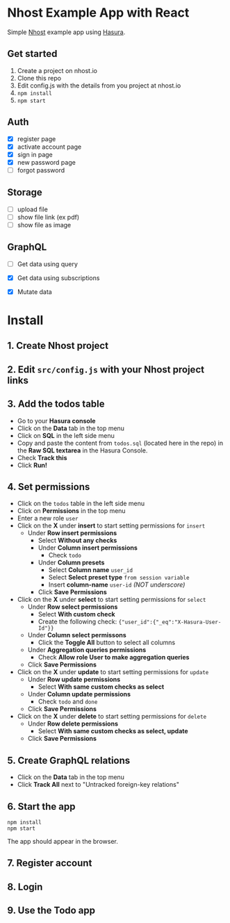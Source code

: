 # Nhost Example App with React

Simple [Nhost](https://nhost.io) example app using [Hasura](https://hasura.io).

## Get started

1. Create a project on nhost.io
2. Clone this repo
3. Edit config.js with the details from you project at nhost.io
4. `npm install`
5. `npm start`

## Auth

- [x] register page
- [x] activate account page
- [x] sign in page
- [x] new password page
- [ ] forgot password

## Storage

- [ ] upload file
- [ ] show file link (ex pdf)
- [ ] show file as image

## GraphQL

- [ ] Get data using query
- [x] Get data using subscriptions
- [x] Mutate data


# Install

## 1. Create Nhost project

## 2. Edit `src/config.js` with your Nhost project links

## 3. Add the todos table

  - Go to your **Hasura console**
  - Click on the **Data** tab in the top menu
  - Click on **SQL** in the left side menu
  - Copy and paste the content from `todos.sql` (located here in the repo) in the **Raw SQL textarea** in the Hasura Console.
  - Check **Track this**
  - Click **Run!**


## 4. Set permissions

  - Click on the `todos` table in the left side menu
  - Click on **Permissions** in the top menu
  - Enter a new role `user`
  - Click on the **X** under **insert** to start setting permissions for `insert`
    - Under **Row insert permissions**
        - Select **Without any checks**
      - Under **Column insert permissions**
        - Check `todo`
      - Under **Column presets**
        - Select **Column name** `user_id`
        - Select **Select preset type** `from session variable`
        - Insert **column-name** `user-id` *(NOT underscore)*
      - Click **Save Permissions**
  - Click on the **X** under **select** to start setting permissions for `select`
    - Under **Row select permissions**
      - Select **With custom check**
      - Create the following check: `{"user_id":{"_eq":"X-Hasura-User-Id"}}`
    - Under **Column select permissons**
      - Click the **Toggle All** button to select all columns
    - Under **Aggregation queries permissions**
      - Check **Allow role User to make aggregation queries**
    - Click **Save Permissions**
  - Click on the **X** under **update** to start setting permissions for `update`
    - Under **Row update permissions**
      - Select **With same custom checks as select**
    - Under **Column update permissions**
      - Check `todo` and `done`
    - Click **Save Permissions**
  - Click on the **X** under **delete** to start setting permissions for `delete`
    - Under **Row delete permissions**
      - Select **With same custom checks as select, update**
    - Click **Save Permissions**


## 5. Create GraphQL relations

  - Click on the **Data** tab in the top menu
  - Click **Track All** next to "Untracked foreign-key relations"


## 6. Start the app

```
npm install
npm start
```

The app should appear in the browser.


## 7. Register account


## 8. Login


## 9. Use the Todo app
